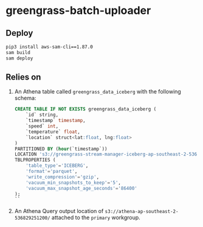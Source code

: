 # greengrass-batch-uploader

## Deploy

```bash
pip3 install aws-sam-cli==1.87.0
sam build
sam deploy
```

## Relies on

1. An Athena table called `greengrass_data_iceberg` with the following schema:

    ```sql
    CREATE TABLE IF NOT EXISTS greengrass_data_iceberg (
        `id` string,
        `timestamp` timestamp,
        `speed` int,
        `temperature` float,
        `location` struct<lat:float, lng:float>
    )
    PARTITIONED BY (hour(`timestamp`))
    LOCATION 's3://greengrass-stream-manager-iceberg-ap-southeast-2-536829251200/'
    TBLPROPERTIES (
        'table_type'='ICEBERG',
        'format'='parquet',
        'write_compression'='gzip',
        'vacuum_min_snapshots_to_keep'='5',
        'vacuum_max_snapshot_age_seconds'='86400'
    );
    ``

2. An Athena Query output location of `s3://athena-ap-southeast-2-536829251200/` attached to the `primary` workgroup.
